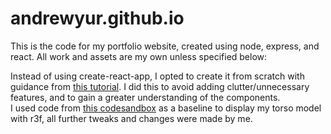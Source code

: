 # andrewyur.github.io

This is the code for my portfolio website, created using node, express, and react. All work and assets are my own unless specified below:

Instead of using create-react-app, I opted to create it from scratch with guidance from [this tutorial](https://dev.to/ivadyhabimana/how-to-create-a-react-app-without-using-create-react-app-a-step-by-step-guide-30nl). I did this to avoid adding clutter/unnecessary features, and to gain a greater understanding of the components.  
I used code from [this codesandbox](https://codesandbox.io/s/gltf-simple-example-v44gg?file=/src/styles.css:33-133) as a baseline to display my torso model with r3f, all further tweaks and changes were made by me.
